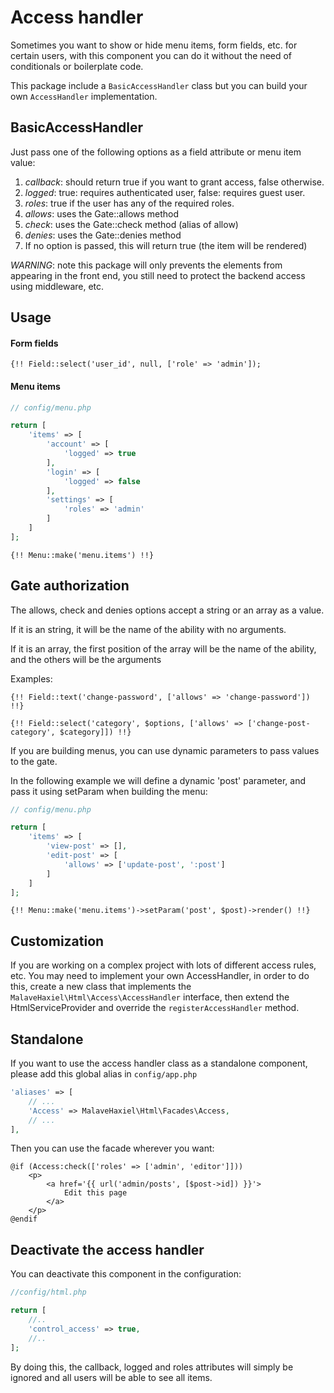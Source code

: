 # Access handler

Sometimes you want to show or hide menu items, form fields, etc. for certain users, with this component you can do it without the need of conditionals or boilerplate code.

This package include a `BasicAccessHandler` class but you can build your own `AccessHandler` implementation.

## BasicAccessHandler

Just pass one of the following options as a field attribute or menu item value:

1. *callback*: should return true if you want to grant access, false otherwise.
2. *logged*: true: requires authenticated user, false: requires guest user.
3. *roles*: true if the user has any of the required roles.
4. *allows*: uses the Gate::allows method 
5. *check*: uses the Gate::check method (alias of allow)
6. *denies*: uses the Gate::denies method
7. If no option is passed, this will return true (the item will be rendered)

*WARNING*: note this package will only prevents the elements from appearing in the front end, you still need to protect the backend access using middleware, etc.

## Usage 

#### Form fields

```blade
{!! Field::select('user_id', null, ['role' => 'admin']);
```

#### Menu items

```php
// config/menu.php

return [
    'items' => [
        'account' => [
            'logged' => true
        ],
        'login' => [
            'logged' => false
        ],
        'settings' => [
            'roles' => 'admin'
        ]
    ]
];
```
     
```blade
{!! Menu::make('menu.items') !!}
```

## Gate authorization

The allows, check and denies options accept a string or an array as a value.

If it is an string, it will be the name of the ability with no arguments.

If it is an array, the first position of the array will be the name of the ability, and the others will be the arguments 

Examples:

```blade
{!! Field::text('change-password', ['allows' => 'change-password']) !!}
```

```blade
{!! Field::select('category', $options, ['allows' => ['change-post-category', $category]]) !!}
```

If you are building menus, you can use dynamic parameters to pass values to the gate.

In the following example we will define a dynamic 'post' parameter, and pass it using setParam when building the menu:

```php
// config/menu.php

return [
    'items' => [
        'view-post' => [],
        'edit-post' => [
            'allows' => ['update-post', ':post']
        ]
    ]
];
```
     
```blade
{!! Menu::make('menu.items')->setParam('post', $post)->render() !!}
```
     
## Customization

If you are working on a complex project with lots of different access rules, etc. You may need to implement your own AccessHandler, in order to do this, create a new class that implements the `MalaveHaxiel\Html\Access\AccessHandler` interface, then extend the HtmlServiceProvider and override the `registerAccessHandler` method.

## Standalone

If you want to use the access handler class as a standalone component, please add this global alias in `config/app.php`

```php
'aliases' => [
    // ...
    'Access' => MalaveHaxiel\Html\Facades\Access,
    // ...
],
```

Then you can use the facade wherever you want:

```blade
@if (Access:check(['roles' => ['admin', 'editor']]))
    <p>
        <a href='{{ url('admin/posts', [$post->id]) }}'>
            Edit this page
        </a>
    </p>
@endif
```

## Deactivate the access handler

You can deactivate this component in the configuration:

```php
//config/html.php

return [
    //..
    'control_access' => true,
    //..
];
```

By doing this, the callback, logged and roles attributes will simply be ignored and all users will be able to see all items. 